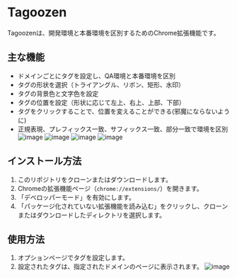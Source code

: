 # Tagoozen
Tagoozenは、開発環境と本番環境を区別するためのChrome拡張機能です。

## 主な機能
- ドメインごとにタグを設定し、QA環境と本番環境を区別
- タグの形状を選択（トライアングル、リボン、矩形、水印）
- タグの背景色と文字色を設定
- タグの位置を設定（形状に応じて左上、右上、上部、下部）
- タグをクリックすることで、位置を変えることができる(邪魔にならないように)
- 正規表現、プレフィックス一致、サフィックス一致、部分一致で環境を区別
![image](https://github.com/user-attachments/assets/506813ad-ad4e-4bad-b6a0-a435d82ff833)
![image](https://github.com/user-attachments/assets/eb392cc5-57b5-4d19-a9e8-932e922115a2)
![image](https://github.com/user-attachments/assets/7391eb9d-c55f-4749-9419-893405b2a751)
![image](https://github.com/user-attachments/assets/8b19ed38-12df-4e6a-823c-f914943c7618)


## インストール方法

1. このリポジトリをクローンまたはダウンロードします。
2. Chromeの拡張機能ページ（`chrome://extensions/`）を開きます。
3. 「デベロッパーモード」を有効にします。
4. 「パッケージ化されていない拡張機能を読み込む」をクリックし、クローンまたはダウンロードしたディレクトリを選択します。

## 使用方法

1. オプションページでタグを設定します。
2. 設定されたタグは、指定されたドメインのページに表示されます。
   ![image](https://github.com/user-attachments/assets/09bcb97b-b02c-498f-84ee-d4684619672f)

